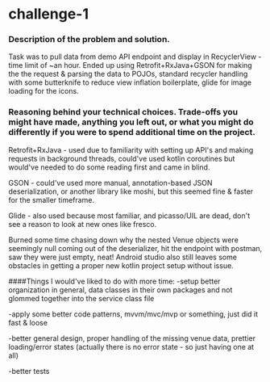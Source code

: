 # challenge-1
### Description of the problem and solution.
Task was to pull data from demo API endpoint and display in RecyclerView - time limit of ~an hour. Ended up using Retrofit+RxJava+GSON for making the the request & parsing the data to POJOs, standard recycler handling with some butterknife to reduce view inflation boilerplate, glide for image loading for the icons.

### Reasoning behind your technical choices. Trade-offs you might have made, anything you left out, or what you might do differently if you were to spend additional time on the project.

Retrofit+RxJava - used due to familiarity with setting up API's and making requests in background threads, could've used kotlin coroutines but would've needed to do some reading first and came in blind.  

GSON - could've used more manual, annotation-based JSON deserialization, or another library like moshi, but this seemed fine & faster for the smaller timeframe.

Glide - also used because most familiar, and picasso/UIL are dead, don't see a reason to look at new ones like fresco.

Burned some time chasing down why the nested Venue objects were seemingly null coming out of the deserializer, hit the endpoint with postman, saw they were just empty, neat! Android studio also still leaves some obstacles in getting a proper new kotlin project setup without issue.

####Things I would've liked to do with more time:
-setup better organization in general, data classes in their own packages and not glommed together into the service class file

-apply some better code patterns, mvvm/mvc/mvp or something, just did it fast & loose

-better general design, proper handling of the missing venue data, prettier loading/error states (actually there is no error state - so just having one at all)

-better tests
